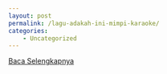 ```yaml
---
layout: post
permalink: /lagu-adakah-ini-mimpi-karaoke/
categories:
    - Uncategorized
---
```


[Baca Selengkapnya](/09)